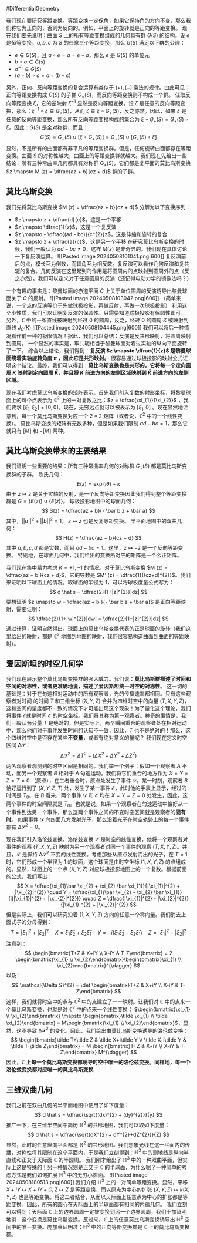 #DifferentialGeometry 

我们现在要研究等距变换。等距变换一定保角，如果它保持角的方向不变，那么我们称它为正向的，否则为反向的。例如，平面上的旋转就是正向的等距变换。
现在我们要先说明：曲面 $S$ 上的所有等距变换组成的几何具有群 $G(S)$ 的结构。设 $e$ 是恒等变换，$a,b,c$ 为 $S$ 的任意三个等距变换，那么 $G(S)$ 满足以下群的公理：
- $e \in  G(S)$，且 $a \circ e  = a = e \circ a$，那么 $e$ 是 $G(S)$ 的单位元
- $b \circ a \in G(s)$
- $a^{-1} \in G(S)$
- $(a \circ b) \circ c = a \circ (b \circ c)$

另外，正向、反向等距变换的复合运算有类似于 $(+),(-)$ 乘法的规律。由此可见：正向等距变换构成 $G(S)$ 的子群 $G_{+}(S)$，而反向等距变换则不构成一个群。
任取反向等距变换 $\xi$，它的逆映射 $\xi^{-1}$ 显然是反向等距变换。设 $\zeta$ 是任意的反向等距变换，那么：$\xi^{-1} \circ \xi \in G_{+}(S)$，从而 $\zeta \in \xi \circ G_{+}(S)$，反之亦然。因此，如果 $\xi$ 是任意的反向等距变换，那么所有反向等距变换构成的集合为 $\xi \circ G_{+}(S) = G_{+}(S) \circ \xi$。因此：$G(S)$ 是全对称群，而且：
$$
G(S) = G_{+}(S) \cup [\xi  \circ  G_{+}(S)] = G_{+}(S) \cup [G_{+}(S) \circ  \xi ]
$$
显然，不是所有的曲面都有非平凡的等距变换群。但是，任何旋转曲面都存在等距变换。曲面 $S$ 的对称性越大，曲面上的等距变换群就越大。我们现在先给出一些结论：所有三种常曲率几何都具有对称群 $G_{+}(S)$，它们都是复平面的莫比乌斯变换 $z \mapsto M (z) = \dfrac{az + b}{cz + d}$ 群的子群。

## 莫比乌斯变换
我们先将莫比乌斯变换 $M (z) = \dfrac{az + b}{cz + d}$ 分解为以下变换序列：
- $z \mapsto z + \dfrac{d}{c}$，这是一个平移
- $z \mapsto \dfrac{1}{z}$，这是一个复反演
- $z \mapsto - \dfrac{(ad - bc)}{c^{2}}z$，这是伸缩和旋转的复合
- $z \mapsto z + \dfrac{a}{c}$，这是另一个平移
在研究莫比乌斯变换的时候，我们一般认为 $ad - bc \not = 0$，这样 $M(z)$ 是非奇异的。我们现在具体讨论一下复反演运算。
![[Pasted image 20240508101041.png|600]]
复反演前后的点，模长互为倒数，而辐角互为相反数。复反演可以看作几何反演和复共轭的复合。几何反演在这里起到的作用是将圆周内的点映射到圆周外的点（反之亦然）。我们可以定义对于任意圆周的反演（还记得电动力学的镜像法吗？）

一个有趣的事实是：黎曼球面的赤道平面 $C$ 上关于单位圆周的反演诱导出黎曼球面关于 $C$ 的反射。
![[Pasted image 20240508103042.png|600]]
（简单来说，一个点的反演等价于先做球极投影，再做反射，再做一次球极投影）
利用这个小性质，我们可以证明复反演的保圆性。只需要知道球极投影有保圆性即可。
另外，$\mathbb{C}$ 中的一条直线被映射到经过 $0$ 的圆周，反之，经过 $0$ 的圆周 $K$ 被映射到直线 $J_{C}(K)$
![[Pasted image 20240508104445.png|600]]
我们可以将后一种情况看作前一种的极限情况！据此，我们可以总结：反演是反共形映射，将圆周映射到圆周。
一个显然的事实是，取共轭相当于黎曼球面对着过实轴的纵向平面旋转了一下。
综合以上结论，我们得到：**复反演 $z \mapsto \dfrac{1}{z}$ 是黎曼球面绕着实轴旋转角度 $\pi$
，因此它是共形映射。**
很容易通过球极投影的映射公式证明这个结论。最终，我们可以得到：**莫比乌斯变换也是共形的，它将每一个定向圆周 $K$ 映射到定向圆周 $\tilde K$，并且将 $K$ 前进方向的左侧区域映射到 $\tilde K$ 前进方向的左侧区域。**

现在我们考虑莫比乌斯变换的矩阵表示。首先我们引入复数的射影坐标，将黎曼球面上的每个点表示为 $\mathbb{C}^{2}$ 上的一对复数之比：$z = \dfrac{\xi_{1}}{\xi_{2}}$ ，我们要求 $[\xi_{1},\xi_{2}] \not = [0,0]$。现在，无穷远点就可以被表示为 $[\xi_{1},0]$ 。现在显然地注意到，每一个莫比乌斯变换对应一个 $2\times 2$ 矩阵（或者说，$\mathbb{C}^{2}$ 中的一个线性变换）。
莫比乌斯变换的矩阵有无数多种，但是如果我们限制 $ad-bc=1$，那么它就只有 $[M]$ 和 $-[M]$ 两种。

## 莫比乌斯变换带来的主要结果
我们证明一些重要的结果：所有三种常曲率几何的对称群 $G_{+}(S)$ 都是莫比乌斯变换群的子群。
欧氏几何：
$$
E(z) = \exp(i \theta) + k
$$
由于 $z \mapsto \bar z$ 是关于实轴的反射，是一个反向等距变换因此我们得到整个等距变换群是 $G = \{E (z)\}\cup \{E(\bar z)\}$。
球极投影地图中的球面几何：
$$
S(z) = \dfrac{az + b}{- \bar b z + \bar  a}
$$
其中，$||a||^{2}+||b||^{2}=1$。 $z \mapsto \bar z$ 也是反复等距变换。
半平面地图中的双曲几何：
$$
H(z) = \dfrac{az + b}{cz + d}
$$
其中 $a,b,c,d$ 都是实数，而且 $ad - bc=1$。这里，$z \mapsto -\bar z$ 是一个反向等距变换。
特别地，在球面几何中，我们给出的变换所对应的矩阵是一个幺正矩阵。

我们现在集中精力考虑 $K=+1,-1$ 的情况。对于莫比乌斯变换 $M (z) = \dfrac{az + b }{cz + d}$，它的导数是 $M' (z) = \dfrac{1}{(cz+d)^{2}}$。我们来证明以下球面上的情况。取球面的半径为 $1$，可以将球极度量公式写为：
$$
d \hat s  = \dfrac{2}{1+|z|^{2}}|dz|
$$
要想证明 $z \mapsto w = \dfrac{az + b }{- \bar b z + \bar a}$ 是正向等距映射，需要证明：
$$
\dfrac{2}{1+|w|^{2}}|dw| = \dfrac{2}{1+|z|^{2}}|dz|
$$
通过计算，证明自然得出。球面上的莫比乌斯变换代表的正是球面的旋转（我们这里给出的映射，都是 $\mathbb{C}^{2}$ 地图到地图的映射，我们很容易构造曲面到曲面的等距映射）。

## 爱因斯坦的时空几何学
我们现在展示整个莫比乌斯变换群的强大威力。我们说：**莫比乌斯群描述了时间和空间的对称性，或者更准确地说，描述了爱因斯坦统一时空的对称性**。
这一切的基础是：对于在匀速相对运动中的所有观察者，光的传播速率都相同。只有这些观察者对时间 的时间 $T$ 和三维坐标 $(X,Y,Z)$ 合并为四维时空中的向量 $(T,X,Y,Z)$，这和空间的量度都不一致的情况下才可能出现这个现象！为了量化这个理论，我们将事件 $\mathcal{E}$就是时间 $\mathcal{E}$ 的时空坐标。我们将其称为第一观察者。神奇的事情是，我们一般认为分量 $T$ 是绝对的，但是实际上，两个瞬间重合的观察者处在相对运动中，那么他们对于事件发生时间的认知不一致，因此，$T$ 也不是绝对的！那么，这个四维时空中是否存在某些**不变量**，或者有绝对意义的量呢？
我们现在定义时空区间 $\mathcal{\Delta S}$：
$$
\mathcal{\Delta S}^{2} = \Delta T^{2} - (\Delta X^{2}+\Delta Y^{2}+\Delta Z^{2})
$$
两名观察者观测到的时空区间是相同的。我们举一个例子：假如一个观察者 $A$ 不动，而另一个观察者 $B$ 相对于 $A$ 匀速运动。我们将它们重合的地方作为 $X=Y=Z=T=0$ （原点），在二者重合时，原点处发生了事件 $\mathcal{D}$。某一时刻，观察者 $B$ 恰好运行到了 $(X,Y,Z,T)$ 处，发生了某一事件 $\mathcal{E}$，此时他的手表上显示，经过的时间是 $T_{0}$。在 $B$ 看来，两个事件 $\mathcal{D}$ 和 $\mathcal{E}$ 均在 $X=Y=Z=0$ 处发生，因此，这两个事件的时空间隔就是 $T_{0}$。也就是说，如果一个观察者在匀速运动中恰好从一个事件到达另一个事件，那么这两个事件之间的不变时空区间就是观察者的**固有时**。
如果事件 $\mathcal{D}$ 向四面八方发射光子，那么沿着光子在时空轨迹上的每一个事件都有 $\mathcal{\Delta S}^{2} = 0$。

现在我们引入洛伦兹变换。洛伦兹变换 $\mathcal{L}$ 是时空的线性变换，他将一个观察者对事件的观察 $(T,X,Y,Z)$ 映射为另一个观察者对同一个事件的观察 $(\tilde T,\tilde X,\tilde Y,\tilde Z)$。并且，$\mathcal{L}$ 是保持 $\mathcal{\Delta S}^{2}$ 不变的线性变换。考虑那些从原点发射而出的光子，在 $T=1$ 时，它们形成一个半径为 $1$ 的球面，这个球面是由时空坐标 $(1,X,Y,Z)$ 的点组成的。显然，球面上的一个点 $(X,Y,Z)$ 对应球极投影地图上的一个复数。根据前面的公式，我们写出：
$$
X = \dfrac{\xi_{1}\bar \xi_{2} + \xi_{2} \bar \xi_{1}}{|\xi_{1}|^{2} + |\xi_{2}|^{2}} \quad Y = \dfrac{\xi_{1}\bar \xi_{2} - \xi_{2} \bar \xi_{1}}{i(|\xi_{1}|^{2} + |\xi_{2}|^{2})} \quad  Z = \dfrac{|\xi_{1}|^{2} - |\xi_{2}|^{2}}{|\xi_{1}|^{2} + |\xi_{2}|^{2}}
$$
但是实际上，我们可以研究沿着 $(1,X,Y,Z)$ 方向的任意一个零向量。我们消去上面式子的分母得到：
$$
T =|\xi_{1}|^{2} + |\xi_{2}|^{2} \quad  X = \xi_{1}\bar \xi_{2} + \xi_{2} \bar \xi_{1} \quad Y = -i(\xi_{1}\bar \xi_{2} - \xi_{2} \bar \xi_{1}) \quad  Z = |\xi _{1}|^{2} - |\xi _{2}|^{2}
$$
注意到：
$$
\begin{bmatrix}T+Z & X+iY  \\  X-iY & T-Z\end{bmatrix} = 2 \begin{bmatrix}\xi_{1}  \\ \xi_{2}\end{bmatrix}\begin{bmatrix}\xi_{1}  \\ \xi_{2}\end{bmatrix}^{\dagger}
$$
以及：
$$
\mathcal{\Delta S}^{2} = \det \begin{bmatrix}T+Z & X+iY  \\  X-iY & T-Z\end{bmatrix}
$$
这样，我们就将时空中的点与 $\mathbb{C}^{2}$ 中的点建立了一一映射。让我们对 $\mathbb{C}$ 中的点来一个莫比乌斯变换，也就是对 $\mathbb{C}^{2}$ 中的点来一个线性变换： $\begin{bmatrix}\xi_{1}  \\ \xi_{2}\end{bmatrix} \mapsto \begin{bmatrix}\tilde \xi_{1}  \\ \tilde \xi_{2}\end{bmatrix} = M\begin{bmatrix}\xi_{1}  \\ \xi_{2}\end{bmatrix}$，显然，这不导致 $\mathcal{\Delta S}^{2}$ 的变化。因此，我们给出由莫比乌斯变换诱导的洛伦兹变换：
$$
\begin{bmatrix}\tilde T+\tilde Z & \tilde X+i\tilde Y  \\  \tilde X-i\tilde Y & \tilde T-\tilde Z\end{bmatrix} = M \begin{bmatrix}T+Z & X+iY  \\  X-iY & T-Z\end{bmatrix} M^{\dagger}
$$
因此，**$\mathbb{C}$ 上每一个莫比乌斯变换都诱导时空中唯一的洛伦兹变换。同样地，每一个洛伦兹变换都对应唯一的莫比乌斯变换**

## 三维双曲几何
我们之前在双曲几何的半平面地图中使用了如下度量：
$$
d \hat s  = \dfrac{\sqrt{(dx)^{2} + (dy)^{2}}}{y}
$$
推广一下，在三维半空间中简历 $\mathbb{H}^{3}$ 的共形地图，我们可以取如下度量：
$$
d \hat s  = \dfrac{\sqrt{dX^{2} + dY^{2}+dZ^{2}}}{Z}
$$
显然，此时的任意纵向平面都是 $\mathbb{H}^{2}$ 的共形地图。我们想象光线在这一平面内的传播，对称性将其限制在这个平面内，于是我们立刻得到：$\mathbb{H}^{3}$ 中的测地线是纵向半直线和正交于天际面 $\mathbb{C}$ 的半圆周。
我们刚才给出了 $\mathbb{H}^{3}$ 中的一种双曲平面，但实际上这是特殊的！另一种情况则是正交于 $\mathbb{C}$ 的半球面，为什么呢？一种简单的考虑方式是我们如何扩展 $\mathbb{H}^{3}$ 中的无穷小圆面。
![[Pasted image 20240508180513.png|600]]
我们介绍 $\mathbb{H}^{3}$ 上的一对简单等距变换。显然，平移 $X+iY \mapsto X+iY +C, Z \mapsto Z$ 是等距变换，而以原点为中心的扩张 $(X, Y, Z) \mapsto k(X,Y,Z)$ 也是等距变换。将这二者结合，从而以天际面上任意点为中心的扩张都是等距变换。因此，所有的圆心在天际面上的半球面都有相同的内蕴几何。
我们立刻可以得到：天际面 $\mathbb{C}$ 上的边界圆周一定被变换到另一个边界圆周，我们不加证明地讲：这个变换是莫比乌斯变换。反过来，$\mathbb{C}$ 上的任意莫比乌斯变换诱导出 $\mathbb{H}^{3}$ 空间中的唯一变换。庞加莱证明过：$\mathbb{H}^{3}$ 中的正向等距变换群是 $\mathbb{C}$ 上的莫比乌斯变换群。


